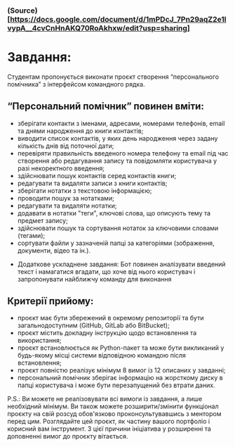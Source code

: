 ### (Source)[https://docs.google.com/document/d/1mPDcJ_7Pn29aqZ2e1lvypA__4cvCnHnAKQ70RoAkhxw/edit?usp=sharing]

# Завдання:

Студентам пропонується виконати проєкт створення “персонального помічника” з інтерфейсом командного рядка.

## “Персональний помічник” повинен вміти:
- зберігати контакти з іменами, адресами, номерами телефонів, email та днями народження до книги контактів;
- виводити список контактів, у яких день народження через задану кількість днів від поточної дати;
- перевіряти правильність введеного номера телефону та email під час створення або редагування запису та повідомляти користувача у разі некоректного введення;
- здійснювати пошук контактів серед контактів книги;
- редагувати та видаляти записи з книги контактів;
- зберігати нотатки з текстовою інформацією;
- проводити пошук за нотатками;
- редагувати та видаляти нотатки;
- додавати в нотатки "теги", ключові слова, що описують тему та предмет запису;
- здійснювати пошук та сортування нотаток за ключовими словами (тегами);
- сортувати файли у зазначеній папці за категоріями (зображення, документи, відео та ін.).

* Додаткове ускладнене завдання: Бот повинен аналізувати введений текст і намагатися вгадати, що хоче від нього користувач і запропонувати найближчу команду для виконання

## Критерії прийому:
- проєкт має бути збережений в окремому репозиторії та бути загальнодоступним (GitHub, GitLab або BitBucket);
- проєкт містить докладну інструкцію щодо встановлення та використання;
- проєкт встановлюється як Python-пакет та може бути викликаний у будь-якому місці системи відповідною командою після встановлення;
- проєкт повністю реалізує мінімум 8 вимог із 12 описаних у завданні;
- персональний помічник зберігає інформацію на жорсткому диску в папці користувача і може бути перезапущений без втрати даних.

P.S.: Ви можете не реалізовувати всі вимоги із завдання, а лише необхідний мінімум. Ви також можете розширити/змінити функціонал проєкту на свій розсуд обов'язково проконсультувавшись з ментором перед цим. Розглядайте цей проєкт, як частину вашого портфоліо і корисний вам інструмент. З цієї причини ініціатива у розширенні та доповненні вимог до проєкту вітається.

